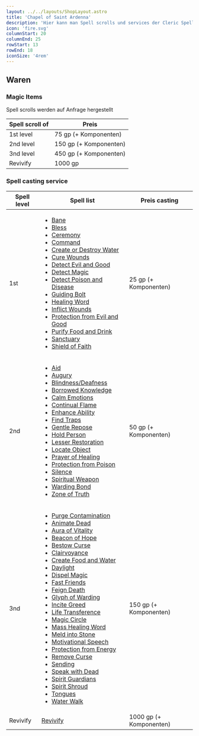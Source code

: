 ```yaml
---
layout: ../../layouts/ShopLayout.astro
title: 'Chapel of Saint Ardenna'
description: 'Hier kann man Spell scrolls und services der Cleric Spell list kaufen.'
icon: 'fire.svg'
columnStart: 20
columnEnd: 25
rowStart: 13
rowEnd: 18
iconSize: '4rem'
---
```

## Waren
### Magic Items
Spell scrolls werden auf Anfrage hergestellt

| Spell scroll of | Preis                  |
|-----------------|------------------------|
| 1st level       | 75 gp (+ Komponenten)  |
| 2nd level       | 150 gp (+ Komponenten) |
| 3nd level       | 450 gp (+ Komponenten) |
| Revivify        | 1000 gp                |

### Spell casting service
| Spell level | Spell list                                                                                                                                                                                                                                                                                                                                                                                                                                                                                                                                                                                                                                                                                                                                                                                                                                                                                                                                                                                                                                                                                                                                                                                                                                                                                                                                                                                                                                                                                                                                                                                                                                                                                                                                                                                                                                                                                                                                                                                                                         | Preis casting           |
|-------------|------------------------------------------------------------------------------------------------------------------------------------------------------------------------------------------------------------------------------------------------------------------------------------------------------------------------------------------------------------------------------------------------------------------------------------------------------------------------------------------------------------------------------------------------------------------------------------------------------------------------------------------------------------------------------------------------------------------------------------------------------------------------------------------------------------------------------------------------------------------------------------------------------------------------------------------------------------------------------------------------------------------------------------------------------------------------------------------------------------------------------------------------------------------------------------------------------------------------------------------------------------------------------------------------------------------------------------------------------------------------------------------------------------------------------------------------------------------------------------------------------------------------------------------------------------------------------------------------------------------------------------------------------------------------------------------------------------------------------------------------------------------------------------------------------------------------------------------------------------------------------------------------------------------------------------------------------------------------------------------------------------------------------------|-------------------------|
| 1st         | <ul><li>[Bane](https://5e.tools/spells.html#bane_phb)</li><li>[Bless](https://5e.tools/spells.html#bless_phb)</li><li>[Ceremony](https://5e.tools/spells.html#ceremony_xge)</li><li>[Command](https://5e.tools/spells.html#command_phb)</li><li>[Create or Destroy Water](https://5e.tools/spells.html#create%20or%20destroy%20water_phb)</li><li>[Cure Wounds](https://5e.tools/spells.html#cure%20wounds_phb)</li><li>[Detect Evil and Good](https://5e.tools/spells.html#detect%20evil%20and%20good_phb)</li><li>[Detect Magic](https://5e.tools/spells.html#detect%20magic_phb)</li><li>[Detect Poison and Disease](https://5e.tools/spells.html#detect%20poison%20and%20disease_phb)</li><li>[Guiding Bolt](https://5e.tools/spells.html#guiding%20bolt_phb)</li><li>[Healing Word](https://5e.tools/spells.html#healing%20word_phb)</li><li>[Inflict Wounds](https://5e.tools/spells.html#inflict%20wounds_phb)</li><li>[Protection from Evil and Good](https://5e.tools/spells.html#protection%20from%20evil%20and%20good_phb)</li><li>[Purify Food and Drink](https://5e.tools/spells.html#purify%20food%20and%20drink_phb)</li><li>[Sanctuary](https://5e.tools/spells.html#sanctuary_phb)</li><li>[Shield of Faith](https://5e.tools/spells.html#shield%20of%20faith_phb)</li></ul>                                                                                                                                                                                                                                                                                                                                                                                                                                                                                                                                                                                                                                                                                                                                      | 25 gp (+ Komponenten)   |
| 2nd         | <ul><li>[Aid](https://5e.tools/spells.html#aid_phb)</li><li>[Augury](https://5e.tools/spells.html#augury_phb)</li><li>[Blindness/Deafness](https://5e.tools/spells.html#blindness%2fdeafness_phb)</li><li>[Borrowed Knowledge](https://5e.tools/spells.html#borrowed%20knowledge_scc)</li><li>[Calm Emotions](https://5e.tools/spells.html#calm%20emotions_phb)</li><li>[Continual Flame](https://5e.tools/spells.html#continual%20flame_phb)</li><li>[Enhance Ability](https://5e.tools/spells.html#enhance%20ability_phb)</li><li>[Find Traps](https://5e.tools/spells.html#find%20traps_phb)</li><li>[Gentle Repose](https://5e.tools/spells.html#gentle%20repose_phb)</li><li>[Hold Person](https://5e.tools/spells.html#hold%20person_phb)</li><li>[Lesser Restoration](https://5e.tools/spells.html#lesser%20restoration_phb)</li><li>[Locate Object](https://5e.tools/spells.html#locate%20object_phb)</li><li>[Prayer of Healing](https://5e.tools/spells.html#prayer%20of%20healing_phb)</li><li>[Protection from Poison](https://5e.tools/spells.html#protection%20from%20poison_phb)</li><li>[Silence](https://5e.tools/spells.html#silence_phb)</li><li>[Spiritual Weapon](https://5e.tools/spells.html#spiritual%20weapon_phb)</li><li>[Warding Bond](https://5e.tools/spells.html#warding%20bond_phb)</li><li>[Zone of Truth](https://5e.tools/spells.html#zone%20of%20truth_phb)</li></ul>                                                                                                                                                                                                                                                                                                                                                                                                                                                                                                                                                                                                                          | 50 gp (+ Komponenten)   |
| 3nd         | <ul><li>[Purge Contamination](/spells/purgeContamination)</li><li>[Animate Dead](https://5e.tools/spells.html#animate%20dead_phb)</li><li>[Aura of Vitality](https://5e.tools/spells.html#aura%20of%20vitality_phb)</li><li>[Beacon of Hope](https://5e.tools/spells.html#beacon%20of%20hope_phb)</li><li>[Bestow Curse](https://5e.tools/spells.html#bestow%20curse_phb)</li><li>[Clairvoyance](https://5e.tools/spells.html#clairvoyance_phb)</li><li>[Create Food and Water](https://5e.tools/spells.html#create%20food%20and%20water_phb)</li><li>[Daylight](https://5e.tools/spells.html#daylight_phb)</li><li>[Dispel Magic](https://5e.tools/spells.html#dispel%20magic_phb)</li><li>[Fast Friends](https://5e.tools/spells.html#fast%20friends_ai)</li><li>[Feign Death](https://5e.tools/spells.html#feign%20death_phb)</li><li>[Glyph of Warding](https://5e.tools/spells.html#glyph%20of%20warding_phb)</li><li>[Incite Greed](https://5e.tools/spells.html#incite%20greed_ai)</li><li>[Life Transference](https://5e.tools/spells.html#life%20transference_xge)</li><li>[Magic Circle](https://5e.tools/spells.html#magic%20circle_phb)</li><li>[Mass Healing Word](https://5e.tools/spells.html#mass%20healing%20word_phb)</li><li>[Meld into Stone](https://5e.tools/spells.html#meld%20into%20stone_phb)</li><li>[Motivational Speech](https://5e.tools/spells.html#motivational%20speech_ai)</li><li>[Protection from Energy](https://5e.tools/spells.html#protection%20from%20energy_phb)</li><li>[Remove Curse](https://5e.tools/spells.html#remove%20curse_phb)</li><li>[Sending](https://5e.tools/spells.html#sending_phb)</li><li>[Speak with Dead](https://5e.tools/spells.html#speak%20with%20dead_phb)</li><li>[Spirit Guardians](https://5e.tools/spells.html#spirit%20guardians_phb)</li><li>[Spirit Shroud](https://5e.tools/spells.html#spirit%20shroud_tce)</li><li>[Tongues](https://5e.tools/spells.html#tongues_phb)</li><li>[Water Walk](https://5e.tools/spells.html#water%20walk_phb)</li></ul> | 150 gp (+ Komponenten)  |
| Revivify    | [Revivify](https://5e.tools/spells.html#revivify_phb)                                                                                                                                                                                                                                                                                                                                                                                                                                                                                                                                                                                                                                                                                                                                                                                                                                                                                                                                                                                                                                                                                                                                                                                                                                                                                                                                                                                                                                                                                                                                                                                                                                                                                                                                                                                                                                                                                                                                                                              | 1000 gp (+ Komponenten) |
